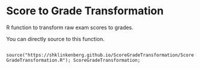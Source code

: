 # Score to Grade Transformation

R function to transform raw exam scores to grades.

You can directly source to this function.

` 
source("https://shklinkenberg.github.io/ScoreGradeTransformation/ScoreGradeTransformation.R");
ScoreGradeTransformation;
`
